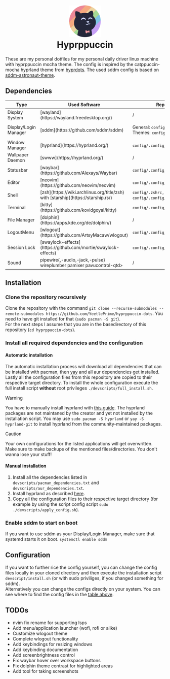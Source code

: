 <h1 align="center">
    <img src="https://github.com/YeetlePrime/hyprppuccin-dots/blob/main/assets/catppuccin.png" width="100" alt="Catppuccin-Logo"/><br/>
    Hyprppuccin
</h1>

These are my personal dotfiles for my personal daily driver linux machine with hyprppuccin mocha theme.
The config is inspired by the catppuccin-mocha hyprland theme from [hyprdots](https://github.com/prasanthrangan/hyprdots). The used sddm config is based on [sddm-astronaut-theme](https://github.com/Keyitdev/sddm-astronaut-theme).

## Dependencies
<table>
    <thead>
        <th>Type</th>
        <th>Used Software</th>
        <th>Repo Config</th>
        <th>System Config</th>
    </thead>
    <tbody>
        <tr>
            <td>Display System</td> 
            <td>[wayland](https://wayland.freedesktop.org/)</td> 
            <td>/</td> 
            <td>/</td> 
        </tr>
        <tr>
            <td>Display/Login Manager</td> 
            <td>[sddm](https://github.com/sddm/sddm)</td> 
            <td>
                General: <code>config/sddm/sddm.conf</code>
                </br>
                Themes: <code>config/sddm/themes</code>
            </td> 
            <td>
                General: <code>/etc/sddm.conf.d/sddm.conf</code>
                </br>
                Themes: <code>config/sddm/themes</code>
            </td> 
        </tr>
        <tr>
            <td>Window Manager</td> 
            <td>[hyprland](https://hyprland.org/)</td> 
            <td><code>config/.config/hypr</code></td> 
            <td><code>~/.config/hypr</code></td> 
        </tr>
        <tr>
            <td>Wallpaper Daemon</td> 
            <td>[swww](https://hyprland.org/)</td> 
            <td>/</td> 
            <td>/</td> 
        </tr>
        <tr>
            <td>Statusbar</td> 
            <td>[waybar](https://github.com/Alexays/Waybar)</td> 
            <td><code>config/.config/waybar</code></td> 
            <td><code>~/.config/waybar<</code>/td> 
        </tr>
        <tr>
            <td>Editor</td> 
            <td>[neovim](https://github.com/neovim/neovim)</td> 
            <td><code>config/.config/nvim<</code>/td> 
            <td><code>~/.config/nvim<</code>/td> 
        </tr>
        <tr>
            <td>Shell</td> 
            <td>[zsh](https://wiki.archlinux.org/title/zsh) with [starship](https://starship.rs/)</td> 
            <td><code>config/.zshrc,</code> <code>config/.zsh,</code> <code>config/.config/starship.toml<</code>/td>
            <td><code>~/.zshrc,</code> <code>~/.zsh,</code> <code>~/.config/starship.toml<</code>/td> 
        </tr>
        <tr>
            <td>Terminal</td> 
            <td>[kitty](https://github.com/kovidgoyal/kitty)</td> 
            <td><code>config/.config/kitty<</code>/td> 
            <td><code>~/.config/kitty</code></td> 
        </tr>
        <tr>
            <td>File Manager</td> 
            <td>[dolphin](https://apps.kde.org/de/dolphin/)</td> 
            <td>/</td> 
            <td>/</td> 
        </tr>
        <tr>
            <td>LogoutMenu</td> 
            <td>[wlogout](https://github.com/ArtsyMacaw/wlogout)</td> 
            <td><code>config/.config/wlogout<</code>/td> 
            <td><code>~/.config/wlogout<</code>/td> 
        </tr>
        <tr>
            <td>Session Lock</td> 
            <td>[swaylock-effects](https://github.com/mortie/swaylock-effects)</td> 
            <td><code>config/.config/swaylock<</code>/td> 
            <td><code>~/.config/swaylock<</code>/td> 
        </tr>
        <tr>
            <td>Sound</td> 
            <td>pipewire{,-audio,-jack,-pulse} wireplumber pamixer pavucontrol-qtd></td> 
            <td>/</td> 
            <td>/</td> 
        </tr>
    </tbody>

</table>

## Installation
### Clone the repository recursively
Clone the repository with the command `git clone --recurse-submodules --remote-submodules https://github.com/YeetlePrime/hyprppuccin-dots`. You need to have git installed for that (`sudo pacman -S git`).  
For the next steps I assume that you are in the basedirectory of this repository (`cd hyprppuccin-dots`).

### Install all required dependencies and the configuration
#### Automatic installation
The automatic installation process will download all dependencies that can be installed with pacman, then [yay](https://github.com/Jguer/yay) and all aur dependencies get installed.  
Lastly all the configuration files from this repository are copied to their respective target directory.
To install the whole configuration execute the full install script **without** root privileges `./devscripts/full_install.sh`.

> [!WARNING]
> You have to manually install hyprland with [this guide](https://wiki.hyprland.org/Getting-Started/Installation/).
> The hyprland packages are not maintaned by the creator and yet not installed by the installation script.
> You may use `sudo pacman -S hyprland` or `yay -S hyprland-git` to install hyprland from the community-maintained packages.

> [!CAUTION]
> Your own configurations for the listed applications will get overwritten. Make sure to make backups of the mentioned files/directories. You don't wanna lose your stuff!

#### Manual installation
1. Install all the dependencies listed in `devscripts/pacman_dependencies.txt` and `devscripts/aur_dependencies.txt`.
1. Install hyprland as described [here](https://wiki.hyprland.org/Getting-Started/Installation/).
1. Copy all the configuration files to their respective target directory (for example by using the script config script `sudo ./devscripts/apply_config.sh`).

### Enable sddm to start on boot
If you want to use sddm as your Display/Login Manager, make sure that systemd starts it on boot. `systemctl enable sddm`


## Configuration
If you want to further rice the config yourself, you can change the config files locally in your cloned directory and then execute the installation script `devscript/install.sh` (or with sudo priviliges, if you changed something for sddm).  
Alternatively you can change the configs directly on your system. 
You can see where to find the config files in the [table above](#dependencies).


## TODOs
- nvim fix rename for supporting lsps
- Add menu/application launcher (wofi, rofi or alike)
- Customize wlogout theme
- Complete wlogout functionality
- Add keybindings for resizing windows
- Add keybinding documentation
- Add screenbrightness control
- Fix waybar hover over workspace buttons
- Fix dolphin theme contrast for highlighted areas
- Add tool for taking screenshots
